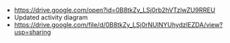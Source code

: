 * https://drive.google.com/open?id=0B8tkZy_LSj0rb2hVTzlwZU9RREU
* Updated activity diagram
* https://drive.google.com/file/d/0B8tkZy_LSj0rNUlNYUhydzlEZDA/view?usp=sharing

